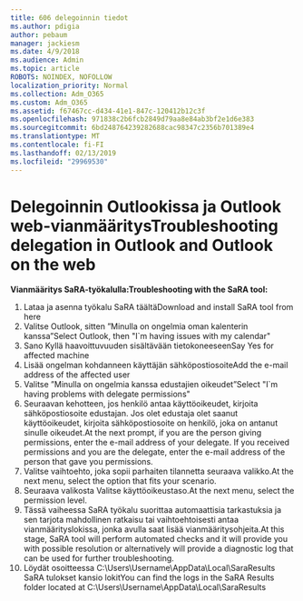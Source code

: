```yaml
---
title: 606 delegoinnin tiedot
ms.author: pdigia
author: pebaum
manager: jackiesm
ms.date: 4/9/2018
ms.audience: Admin
ms.topic: article
ROBOTS: NOINDEX, NOFOLLOW
localization_priority: Normal
ms.collection: Adm_O365
ms.custom: Adm_O365
ms.assetid: f67467cc-d434-41e1-847c-120412b12c3f
ms.openlocfilehash: 971838c2b6fcb2849d79aa8e84ab3bf2e1d6e383
ms.sourcegitcommit: 6bd248764239282688cac98347c2356b701389e4
ms.translationtype: MT
ms.contentlocale: fi-FI
ms.lasthandoff: 02/13/2019
ms.locfileid: "29969530"
---
```

# <a name="troubleshooting-delegation-in-outlook-and-outlook-on-the-web"></a><span data-ttu-id="199a6-102">Delegoinnin Outlookissa ja Outlook web-vianmääritys</span><span class="sxs-lookup"><span data-stu-id="199a6-102">Troubleshooting delegation in Outlook and Outlook on the web</span></span>

<span data-ttu-id="199a6-103">**Vianmääritys SaRA-työkalulla:**</span><span class="sxs-lookup"><span data-stu-id="199a6-103">**Troubleshooting with the SaRA tool:**</span></span>

1. <span data-ttu-id="199a6-104">Lataa ja asenna työkalu SaRA täältä</span><span class="sxs-lookup"><span data-stu-id="199a6-104">Download and install SaRA tool from here</span></span>
1. <span data-ttu-id="199a6-105">Valitse Outlook, sitten ”Minulla on ongelmia oman kalenterin kanssa”</span><span class="sxs-lookup"><span data-stu-id="199a6-105">Select Outlook, then "I\`m having issues with my calendar"</span></span>
1. <span data-ttu-id="199a6-106">Sano Kyllä haavoittuvuuden sisältävään tietokoneeseen</span><span class="sxs-lookup"><span data-stu-id="199a6-106">Say Yes for affected machine</span></span>
1. <span data-ttu-id="199a6-107">Lisää ongelman kohdanneen käyttäjän sähköpostiosoite</span><span class="sxs-lookup"><span data-stu-id="199a6-107">Add the e-mail address of the affected user</span></span>
1. <span data-ttu-id="199a6-108">Valitse ”Minulla on ongelmia kanssa edustajien oikeudet”</span><span class="sxs-lookup"><span data-stu-id="199a6-108">Select "I\`m having problems with delegate permissions"</span></span>
1. <span data-ttu-id="199a6-p101">Seuraavan kehotteen, jos henkilö antaa käyttöoikeudet, kirjoita sähköpostiosoite edustajan. Jos olet edustaja olet saanut käyttöoikeudet, kirjoita sähköpostiosoite on henkilö, joka on antanut sinulle oikeudet.</span><span class="sxs-lookup"><span data-stu-id="199a6-p101">At the next prompt, if you are the person giving permissions, enter the e-mail address of your delegate. If you received permissions and you are the delegate, enter the e-mail address of the person that gave you permissions.</span></span>
1. <span data-ttu-id="199a6-111">Valitse vaihtoehto, joka sopii parhaiten tilannetta seuraava valikko.</span><span class="sxs-lookup"><span data-stu-id="199a6-111">At the next menu, select the option that fits your scenario.</span></span> 
1. <span data-ttu-id="199a6-112">Seuraava valikosta Valitse käyttöoikeustaso.</span><span class="sxs-lookup"><span data-stu-id="199a6-112">At the next menu, select the permission level.</span></span>
1. <span data-ttu-id="199a6-113">Tässä vaiheessa SaRA työkalu suorittaa automaattisia tarkastuksia ja sen tarjota mahdollinen ratkaisu tai vaihtoehtoisesti antaa vianmäärityslokissa, jonka avulla saat lisää vianmääritysohjeita.</span><span class="sxs-lookup"><span data-stu-id="199a6-113">At this stage, SaRA tool will perform automated checks and it will provide you with possible resolution or alternatively will provide a diagnostic log that can be used for further troubleshooting.</span></span>
1. <span data-ttu-id="199a6-114">Löydät osoitteessa C:\Users\Username\AppData\Local\SaraResults SaRA tulokset kansio lokit</span><span class="sxs-lookup"><span data-stu-id="199a6-114">You can find the logs in the SaRA Results folder located at C:\Users\Username\AppData\Local\SaraResults</span></span>